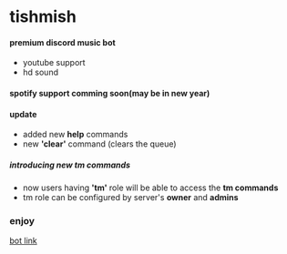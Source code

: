 # tishmish 
#### premium discord music bot
  - youtube support 
  - hd sound
#### spotify support comming soon(may be in new year)

#### update
- added new **help** commands
- new **'clear'** command (clears the queue)
##### introducing new **tm commands**
  - now users having **'tm'** role will be able to access the **tm commands** 
  - tm role can be configured by server's **owner** and **admins**

### enjoy 
[bot link](https://discord.com/api/oauth2/authorize?client_id=1007653203711639562&permissions=8&scope=bot)
